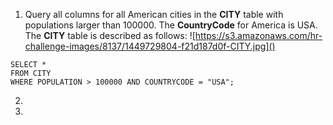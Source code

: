 1. Query all columns for all American cities in the **CITY** table with populations larger than 100000. The **CountryCode** for America is USA. The **CITY** table is described as follows:
![https://s3.amazonaws.com/hr-challenge-images/8137/1449729804-f21d187d0f-CITY.jpg]()

```
SELECT *
FROM CITY
WHERE POPULATION > 100000 AND COUNTRYCODE = "USA";
```

2. 
3. 
